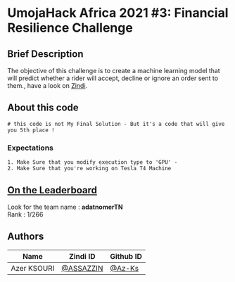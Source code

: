 # UmojaHack Africa 2021 #3: Financial Resilience Challenge

## Brief Description

The objective of this challenge is to create a machine learning model that will predict whether a rider will accept, decline or ignore an order sent to them., have a look on [Zindi](https://zindi.africa/hackathons/umojahack-africa-2021-2-sendy-challenge-intermediate). 

## About this code

```
# this code is not My Final Solution - But it's a code that will give you 5th place !
```


### Expectations
```
1. Make Sure that you modify execution type to 'GPU' -
2. Make Sure that you're working on Tesla T4 Machine
```  

## [On the Leaderboard](https://zindi.africa/hackathons/umojahack-africa-2021-2-sendy-challenge-intermediate/leaderboard)

Look for the team name : **adatnomerTN** <br>
Rank : 1/266 
## Authors

<div align='center'>

| Name           |                     Zindi ID                     |                  Github ID               |
|----------------|--------------------------------------------------|------------------------------------------|
|Azer KSOURI |[@ASSAZZIN](https://zindi.africa/users/ASSAZZIN)      |[@Az-Ks](https://github.com/Az-Ks)        |


</div>


